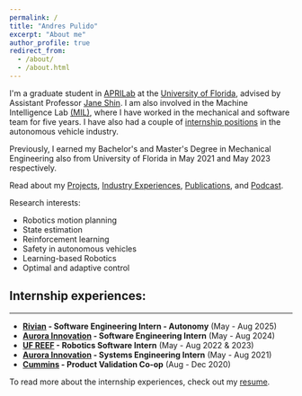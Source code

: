 ```yaml
---
permalink: /
title: "Andres Pulido"
excerpt: "About me"
author_profile: true
redirect_from: 
  - /about/
  - /about.html
---
```


I'm a graduate student in [APRILab](https://aprilab.mae.ufl.edu/) at the [University of Florida](https://ufl.edu), advised by Assistant Professor [Jane Shin](https://mae.ufl.edu/people/faculty/primary/profiles/jane-jaejeong-shin/). I am also involved in the Machine Intelligence Lab [(MIL)](http://subjugator.org/), where I have worked in the mechanical and software team for five years. I have also had a couple of [internship positions](https://andrespulido8.github.io/industry_experiences/) in the autonomous vehicle industry.

Previously, I earned my Bachelor's and Master's Degree in Mechanical Engineering also from University of Florida in May 2021 and May 2023 respectively.

Read about my [Projects](https://andrespulido8.github.io/projects/), [Industry Experiences](https://andrespulido8.github.io/industry_experiences/), [Publications](https://andrespulido8.github.io/publications/), and [Podcast](https://andrespulido8.github.io/podcast/).

Research interests:

- Robotics motion planning
- State estimation
- Reinforcement learning
- Safety in autonomous vehicles
- Learning-based Robotics
- Optimal and adaptive control

## Internship experiences:
---
- **[Rivian](https://stories.rivian.com/enhanced-highway-assist-gen2) - Software Engineering Intern - Autonomy** (May - Aug 2025)
- **[Aurora Innovation](https://aurora.tech/) - Software Engineering Intern** (May - Aug 2024)
- **[UF REEF](https://avl.reef.ufl.edu/) - Robotics Software Intern** (May - Aug 2022 & 2023)
- **[Aurora Innovation](https://aurora.tech/) - Systems Engineering Intern** (May - Aug 2021)
- **[Cummins](https://www.cummins.com/) - Product Validation Co-op** (Aug - Dec 2020)

To read more about the internship experiences, check out my [resume](https://andrespulido8.github.io/cv/).
